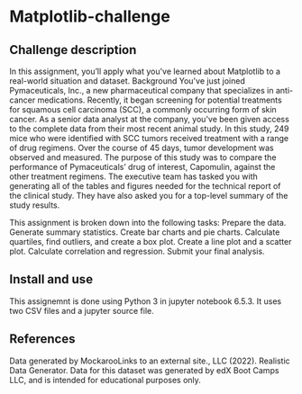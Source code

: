 # Matplotlib-challenge
## Challenge description
In this assignment, you’ll apply what you've learned about Matplotlib to a real-world situation and dataset.
Background
You've just joined Pymaceuticals, Inc., a new pharmaceutical company that specializes in anti-cancer medications. Recently, it began screening for potential treatments for squamous cell carcinoma (SCC), a commonly occurring form of skin cancer. As a senior data analyst at the company, you've been given access to the complete data from their most recent animal study. In this study, 249 mice who were identified with SCC tumors received treatment with a range of drug regimens. Over the course of 45 days, tumor development was observed and measured. The purpose of this study was to compare the performance of Pymaceuticals’ drug of interest, Capomulin, against the other treatment regimens. The executive team has tasked you with generating all of the tables and figures needed for the technical report of the clinical study. They have also asked you for a top-level summary of the study results.

This assignment is broken down into the following tasks:
Prepare the data.
Generate summary statistics.
Create bar charts and pie charts.
Calculate quartiles, find outliers, and create a box plot.
Create a line plot and a scatter plot.
Calculate correlation and regression.
Submit your final analysis.

## Install and use
This assignemnt is done using Python 3 in jupyter notebook 6.5.3. It uses two CSV files and a jupyter source file. 

## References
Data generated by MockarooLinks to an external site., LLC (2022). Realistic Data Generator. Data for this dataset was generated by edX Boot Camps LLC, and is intended for educational purposes only.
